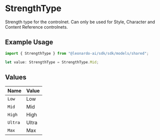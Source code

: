 # StrengthType

Strength type for the controlnet. Can only be used for Style, Character and Content Reference controlnets.

## Example Usage

```typescript
import { StrengthType } from "@leonardo-ai/sdk/sdk/models/shared";

let value: StrengthType = StrengthType.Mid;
```

## Values

| Name    | Value   |
| ------- | ------- |
| `Low`   | Low     |
| `Mid`   | Mid     |
| `High`  | High    |
| `Ultra` | Ultra   |
| `Max`   | Max     |